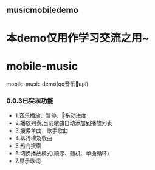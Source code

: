 
## musicmobiledemo
 本demo仅用作学习交流之用~
=======
# mobile-music
mobile-music demo(qq音乐api)

### 0.0.3已实现功能
+ 1.音乐播放、暂停、拖动进度
+ 2.播放列表,当前歌曲自动添加到播放列表
+ 3.搜索单曲、歌手歌曲
+ 4.排行榜及歌曲
+ 5.热门搜索
+ 6.切换播放模式(顺序、随机、单曲循环)
+ 7.显示歌词

